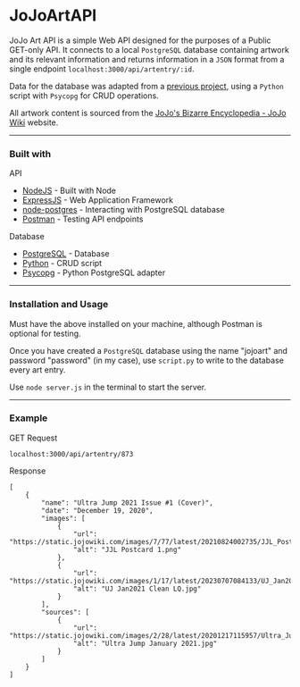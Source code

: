 # JoJoArtAPI
JoJo Art API is a simple Web API designed for the purposes of a Public GET-only API. It connects to a local ```PostgreSQL``` database containing artwork and its relevant information and returns information in a ```JSON``` format from a single endpoint ```localhost:3000/api/artentry/:id```.

Data for the database was adapted from a [previous project](https://github.com/sam-dp/JoJos-Art-Scraper-and-Viewer), using a ```Python``` script with ```Psycopg``` for CRUD operations.

All artwork content is sourced from the [JoJo's Bizarre Encyclopedia - JoJo Wiki](https://jojowiki.com/Art_Gallery) website.

--- 

### Built with
API
* [NodeJS](https://nodejs.org/en) - Built with Node
* [ExpressJS](https://expressjs.com/) - Web Application Framework
* [node-postgres](https://node-postgres.com/) - Interacting with PostgreSQL database
* [Postman](https://www.postman.com/) - Testing API endpoints

Database
* [PostgreSQL](https://www.postgresql.org/) - Database
* [Python](https://www.python.org/) - CRUD script
* [Psycopg](https://pypi.org/project/psycopg2/) - Python PostgreSQL adapter

---

### Installation and Usage

Must have the above installed on your machine, although Postman is optional for testing. 

Once you have created a ```PostgreSQL``` database using the name "jojoart" and password "password" (in my case), use ```script.py``` to write to the database every art entry.

Use ```node server.js``` in the terminal to start the server.

---

### Example

GET Request

``` localhost:3000/api/artentry/873 ```

Response

```
[
    {
        "name": "Ultra Jump 2021 Issue #1 (Cover)",
        "date": "December 19, 2020",
        "images": [
            {
                "url": "https://static.jojowiki.com/images/7/77/latest/20210824002735/JJL_Postcard_1.png",
                "alt": "JJL Postcard 1.png"
            },
            {
                "url": "https://static.jojowiki.com/images/1/17/latest/20230707084133/UJ_Jan2021_Clean_LQ.jpg",
                "alt": "UJ Jan2021 Clean LQ.jpg"
            }
        ],
        "sources": [
            {
                "url": "https://static.jojowiki.com/images/2/28/latest/20201217115957/Ultra_Jump_January_2021.jpg",
                "alt": "Ultra Jump January 2021.jpg"
            }
        ]
    }
]
```

